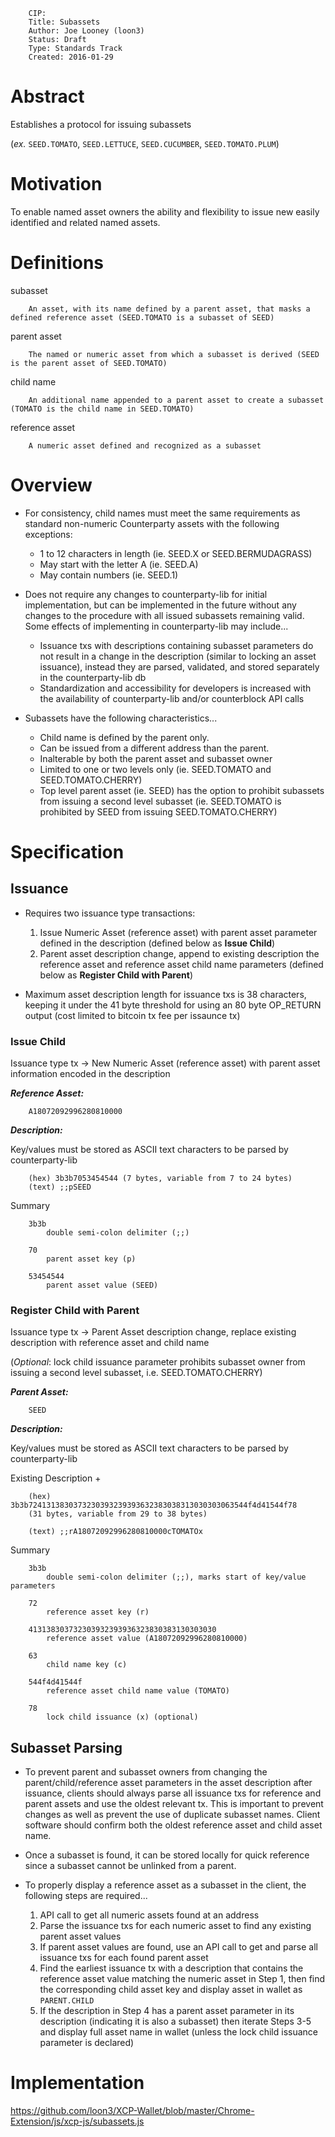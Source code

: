        CIP: 
        Title: Subassets
        Author: Joe Looney (loon3)
        Status: Draft
        Type: Standards Track
        Created: 2016-01-29


# Abstract

Establishes a protocol for issuing subassets 

(_ex._ `SEED.TOMATO`, `SEED.LETTUCE`, `SEED.CUCUMBER`, `SEED.TOMATO.PLUM`)



# Motivation

To enable named asset owners the ability and flexibility to issue new easily identified and related named assets.



# Definitions

subasset

        An asset, with its name defined by a parent asset, that masks a defined reference asset (SEED.TOMATO is a subasset of SEED)

parent asset
    
        The named or numeric asset from which a subasset is derived (SEED is the parent asset of SEED.TOMATO)
    
child name

        An additional name appended to a parent asset to create a subasset (TOMATO is the child name in SEED.TOMATO)
    
reference asset

        A numeric asset defined and recognized as a subasset 



# Overview

*   For consistency, child names must meet the same requirements as standard non-numeric Counterparty assets with the following exceptions:
    *   1 to 12 characters in length (ie. SEED.X or SEED.BERMUDAGRASS)
    *   May start with the letter A (ie. SEED.A)
    *   May contain numbers (ie. SEED.1)


*   Does not require any changes to counterparty-lib for initial implementation, but can be implemented in the future without any changes to the procedure with all issued subassets remaining valid.  Some effects of implementing in counterparty-lib may include...
    *   Issuance txs with descriptions containing subasset parameters do not result in a change in the description (similar to locking an asset issuance), instead they are parsed, validated, and stored separately in the counterparty-lib db
    *   Standardization and accessibility for developers is increased with the availability of counterparty-lib and/or counterblock API calls


*   Subassets have the following characteristics...

    *   Child name is defined by the parent only.  
    *   Can be issued from a different address than the parent.
    *   Inalterable by both the parent asset and subasset owner
    *   Limited to one or two levels only (ie. SEED.TOMATO and SEED.TOMATO.CHERRY)
    *   Top level parent asset (ie. SEED) has the option to prohibit subassets from issuing a second level subasset (ie. SEED.TOMATO is prohibited by SEED from issuing SEED.TOMATO.CHERRY) 



# Specification

## Issuance

*   Requires two issuance type transactions:

    1.  Issue Numeric Asset (reference asset) with parent asset parameter defined in the description (defined below as __Issue Child__) 
    2.  Parent asset description change, append to existing description the reference asset and reference asset child name parameters (defined below as __Register Child with Parent__)
    
    
*   Maximum asset description length for issuance txs is 38 characters, keeping it under the 41 byte threshold for using an 80 byte OP_RETURN output (cost limited to bitcoin tx fee per issaunce tx)


### Issue Child 


Issuance type tx -> New Numeric Asset (reference asset) with parent asset information encoded in the description

___Reference Asset:___ 

        A18072092996280810000
        
    
___Description:___
    
Key/values must be stored as ASCII text characters to be parsed by counterparty-lib
        
        (hex) 3b3b7053454544 (7 bytes, variable from 7 to 24 bytes)
        (text) ;;pSEED

Summary

        3b3b                
            double semi-colon delimiter (;;) 
            
        70                  
            parent asset key (p)
            
        53454544            
            parent asset value (SEED)
        
        
### Register Child with Parent


Issuance type tx -> Parent Asset description change, replace existing description with reference asset and child name

(_Optional_: lock child issuance parameter prohibits subasset owner from issuing a second level subasset, i.e. SEED.TOMATO.CHERRY)

___Parent Asset:___

        SEED
        
    
___Description:___
    
Key/values must be stored as ASCII text characters to be parsed by counterparty-lib
        
Existing Description + 

        (hex) 3b3b7241313830373230393239393632383038313030303063544f4d41544f78 
        (31 bytes, variable from 29 to 38 bytes)

        (text) ;;rA18072092996280810000cTOMATOx
        
Summary
        
        3b3b                                                
            double semi-colon delimiter (;;), marks start of key/value parameters 
        
        72                                                  
            reference asset key (r)
        
        413138303732303932393936323830383130303030          
            reference asset value (A18072092996280810000)
        
        63                                                  
            child name key (c)
        
        544f4d41544f                                        
            reference asset child name value (TOMATO)
            
        78
            lock child issuance (x) (optional) 
            


## Subasset Parsing

*   To prevent parent and subasset owners from changing the parent/child/reference asset parameters in the asset description after issuance, clients should always parse all issuance txs for reference and parent assets and use the oldest relevant tx.  This is important to prevent changes as well as prevent the use of duplicate subasset names.  Client software should confirm both the oldest reference asset and child asset name.


*   Once a subasset is found, it can be stored locally for quick reference since a subasset cannot be unlinked from a parent.


*   To properly display a reference asset as a subasset in the client, the following steps are required...

    1.   API call to get all numeric assets found at an address
    2.   Parse the issuance txs for each numeric asset to find any existing parent asset values
    3.   If parent asset values are found, use an API call to get and parse all issuance txs for each found parent asset
    4.   Find the earliest issuance tx with a description that contains the reference asset value matching the numeric asset in Step 1, then find the corresponding child asset key and display asset in wallet as `PARENT.CHILD`
    5.   If the description in Step 4 has a parent asset parameter in its description (indicating it is also a subasset) then iterate Steps 3-5 and display full asset name in wallet (unless the lock child issuance parameter is declared)
    

    
# Implementation

https://github.com/loon3/XCP-Wallet/blob/master/Chrome-Extension/js/xcp-js/subassets.js
